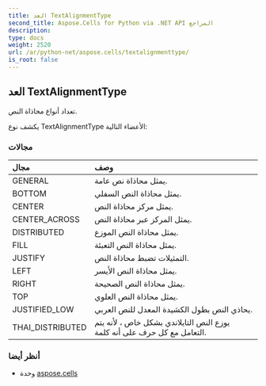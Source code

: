 ```yaml
---
title: العد TextAlignmentType
second_title: Aspose.Cells for Python via .NET API المراجع
description:
type: docs
weight: 2520
url: /ar/python-net/aspose.cells/textalignmenttype/
is_root: false
---
```

##  العد TextAlignmentType
تعداد أنواع محاذاة النص.



يكشف نوع TextAlignmentType الأعضاء التالية:

###  مجالات
| مجال| وصف|
| :- | :- |
| GENERAL | يمثل محاذاة نص عامة.|
| BOTTOM | يمثل محاذاة النص السفلي.|
| CENTER | يمثل مركز محاذاة النص.|
| CENTER_ACROSS | يمثل المركز عبر محاذاة النص.|
| DISTRIBUTED | يمثل محاذاة النص الموزع.|
| FILL | يمثل محاذاة النص التعبئة.|
| JUSTIFY | التمثيلات تضبط محاذاة النص.|
| LEFT | يمثل محاذاة النص الأيسر.|
| RIGHT | يمثل محاذاة النص الصحيحة.|
| TOP | يمثل محاذاة النص العلوي.|
| JUSTIFIED_LOW |يحاذي النص بطول الكشيدة المعدل للنص العربي.|
| THAI_DISTRIBUTED | يوزع النص التايلاندي بشكل خاص ، لأنه يتم التعامل مع كل حرف على أنه كلمة.|



###  أنظر أيضا
* وحدة [aspose.cells](..)
